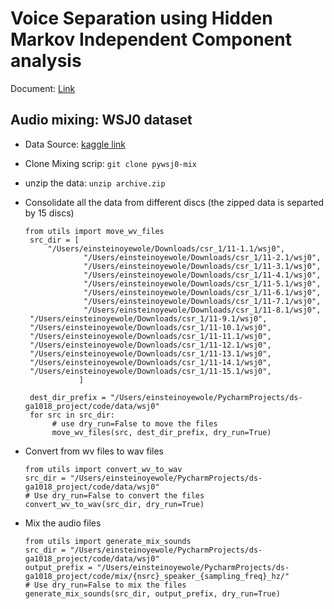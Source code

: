 # Voice Separation using Hidden Markov Independent Component analysis 

Document: [Link](https://docs.google.com/document/d/1BUl8Jnd-v2zFqgMAEvz9YW2oHm_f9Vh3z6mTCJG5L0M/edit?usp=sharing)

## Audio mixing: WSJ0 dataset
- Data Source: [kaggle link](https://www.kaggle.com/datasets/stsword/wsj0original/discussion?sort=hotness)
- Clone Mixing scrip: `git clone pywsj0-mix`
- unzip the data: `unzip archive.zip`
- Consolidate all the data from different discs (the zipped data is separted by 15 discs)
   ```python3
  from utils import move_wv_files
    src_dir = [
        "/Users/einsteinoyewole/Downloads/csr_1/11-1.1/wsj0",
                "/Users/einsteinoyewole/Downloads/csr_1/11-2.1/wsj0",
                "/Users/einsteinoyewole/Downloads/csr_1/11-3.1/wsj0",
                "/Users/einsteinoyewole/Downloads/csr_1/11-4.1/wsj0",
                "/Users/einsteinoyewole/Downloads/csr_1/11-5.1/wsj0",
                "/Users/einsteinoyewole/Downloads/csr_1/11-6.1/wsj0",
                "/Users/einsteinoyewole/Downloads/csr_1/11-7.1/wsj0",
                "/Users/einsteinoyewole/Downloads/csr_1/11-8.1/wsj0",
    "/Users/einsteinoyewole/Downloads/csr_1/11-9.1/wsj0",
    "/Users/einsteinoyewole/Downloads/csr_1/11-10.1/wsj0",
    "/Users/einsteinoyewole/Downloads/csr_1/11-11.1/wsj0",
    "/Users/einsteinoyewole/Downloads/csr_1/11-12.1/wsj0",
    "/Users/einsteinoyewole/Downloads/csr_1/11-13.1/wsj0",
    "/Users/einsteinoyewole/Downloads/csr_1/11-14.1/wsj0",
    "/Users/einsteinoyewole/Downloads/csr_1/11-15.1/wsj0",
               ]
    
    dest_dir_prefix = "/Users/einsteinoyewole/PycharmProjects/ds-ga1018_project/code/data/wsj0"
    for src in src_dir:
         # use dry_run=False to move the files
         move_wv_files(src, dest_dir_prefix, dry_run=True)
    ```

- Convert from wv files to wav files
    ```python3
    from utils import convert_wv_to_wav
    src_dir = "/Users/einsteinoyewole/PycharmProjects/ds-ga1018_project/code/data/wsj0"
    # Use dry_run=False to convert the files
    convert_wv_to_wav(src_dir, dry_run=True)
    ```
- Mix the audio files
    ```python3
    from utils import generate_mix_sounds
    src_dir = "/Users/einsteinoyewole/PycharmProjects/ds-ga1018_project/code/data/wsj0"
    output_prefix = "/Users/einsteinoyewole/PycharmProjects/ds-ga1018_project/code/mix/{nsrc}_speaker_{sampling_freq}_hz/"
    # Use dry_run=False to mix the files
    generate_mix_sounds(src_dir, output_prefix, dry_run=True)
    ```
